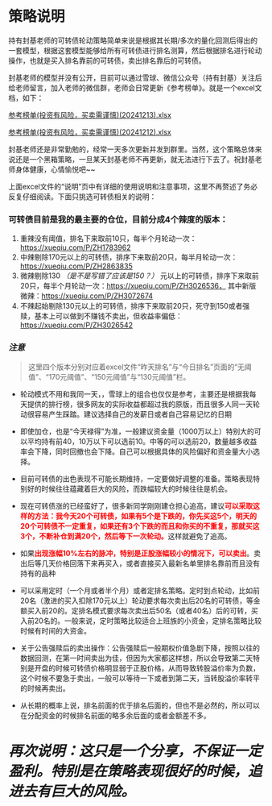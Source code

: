 # 策略说明

持有封基老师的可转债轮动策略简单来说是根据其长期/多次的量化回测后得出的一套模型，根据这套模型能够给所有可转债进行排名测算，然后根据排名进行轮动操作，也就是买入排名靠前的可转债，卖出排名靠后的可转债。

封基老师的模型并没有公开，目前可以通过雪球、微信公众号（持有封基）关注后给老师留言，加入老师的微信群，老师会日常更新《参考榜单》。就是一个excel文档，如下：


[参考榜单(投资有风险，买卖需谨慎)(20241213).xlsx](../../../resources/持有封基老师可转债轮动策略/参考榜单(投资有风险，买卖需谨慎)(20241213).xlsx)

[参考榜单(投资有风险，买卖需谨慎)(20241212).xlsx](../../../resources/持有封基老师可转债轮动策略/参考榜单(投资有风险，买卖需谨慎)(20241212).xlsx])


封基老师还是非常勤勉的，经常一天多次更新并发到群里。当然，这个策略总体来说还是一个黑箱策略，一旦某天封基老师不再更新，就无法进行下去了。祝封基老师身体健康，心情愉悦吧~~

上面excel文件的“说明”页中有详细的使用说明和注意事项，这里不再赘述了务必反复仔细阅读。下面只挑选可转债相关的说明：


### 可转债目前是我的最主要的仓位，目前分成4个辣度的版本：
1. 重辣没有阈值，排名下来取前10只，每半个月轮动一次：https://xueqiu.com/P/ZH1783962
1. 中辣剔除170元以上的可转债，排序下来取前20只，每半月轮动一次：https://xueqiu.com/P/ZH2863835
1. 微辣剔除130 *（是不是写错了应该是150？）* 元以上的可转债，排序下来取前20只，每半个月轮动一次：https://xueqiu.com/P/ZH3026536， 其中新版微辣：https://xueqiu.com/P/ZH3072674
1. 不辣起始剔除130元以上的可转债，排序下来取前20只，死守到150或者强赎，基本上可以做到不赚钱不卖出，但收益率偏低：https://xueqiu.com/P/ZH3026542

### *注意*
> 这里四个版本分别对应着excel文件“昨天排名”与“今日排名”页面的“无阈值”、“170元阈值”、“150元阈值”与“130元阈值”栏。


- 轮动模式不用和我同一天，，雪球上的组合也仅仅是参考，主要还是根据我每天提供的排行榜，很多网友的实际收益都超过我的原版，而且很多人同一天轮动很容易产生踩踏。建议选择自己的发薪日或者自己容易记忆的日期

- 即使加仓，也是“今天禄得”为准，一般建议资金量（1000万以上）特别大的可以平均持有前40，10万以下可以选前10。中等的可以选前20，数量越多收益率会下降，同时回撤也会下降。自己可以根据具体的风险偏好和资金量大小选择。

- 目前可转债的出色表现不可能长期维持，一定要做好调整的准备。策略表现特别好的时候往往蕴藏着巨大的风险，而跌幅较大的时候往往是机会。

- 现在可转债涨的已经蛮好了，很多新同学刚刚建仓担心追高，建议<font color=Red>**可以采取这样的方法：我今天20个可转债，如果有5个是下跌的，你先买这5个，明天的20个可转债不一定重复，如果还有3个下跌的而且和你买的不重复，那就买这3个，不断补仓到满20个，然后等下一次轮动。**</font>这样就避免了追高。

- 如果<font color=Red>**出现涨幅10%左右的脉冲，特别是正股涨幅较小的情况下，可以卖出**</font>。卖出后等几天价格回落下来再买入，或者直接买入最新名单里排名靠前而且没有持有的品种

- 可以采用定时（一个月或者半个月）或者定排名策略。定时到点轮动，比如前20名（激进的买入扣除170元以上）轮动要求每次卖出后20名的可转债，等金额买入前20的。定排名模式要求每次卖出后50名（或者40名）后的可转，买入前20名的。一般来说，定时策略比较适合上班族的小资金，定排名策略比较时候有时间的大资金。

- 关于公告强赎后的卖出操作：公告强赎后一般期权价值急剧下降，按照以往的数据回测，在第一时间卖出为佳，但因为大家都这样想，所以会导致第二天特别是开盘的时候可转债价格明显弱于正股价格，从而导致转股溢价率为负数，这个时候不要急于卖出，一般可以等待一下或者到第二天，当转股溢价率转平的时候再卖出。

- 从长期的概率上说，排名前面的优于排名后面的，但也不是必然的，所以可以在分配资金的时候排名前面的略多余后面的或者金额差不多。

# *再次说明：这只是一个分享，不保证一定盈利。特别是在策略表现很好的时候，追进去有巨大的风险。*

